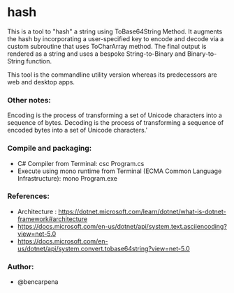 # hash

This is a tool to "hash" a string using ToBase64String Method. 
It augments the hash by incorporating a user-specified key to encode and decode via a custom subroutine that uses ToCharArray method. 
The final output is rendered as a string and uses a bespoke String-to-Binary and Binary-to-String function.

This tool is the commandline utility version whereas its predecessors are web and desktop apps.

### Other notes:
Encoding is the process of transforming a set of Unicode characters into a sequence of bytes. 
Decoding is the process of transforming a sequence of encoded bytes into a set of Unicode characters.'

### Compile and packaging:
- C# Compiler from Terminal: csc Program.cs
- Execute using mono runtime from Terminal (ECMA Common Language Infrastructure): mono Program.exe 


### References:
- Architecture : https://dotnet.microsoft.com/learn/dotnet/what-is-dotnet-framework#architecture
- https://docs.microsoft.com/en-us/dotnet/api/system.text.asciiencoding?view=net-5.0
- https://docs.microsoft.com/en-us/dotnet/api/system.convert.tobase64string?view=net-5.0

### Author:
- @bencarpena

